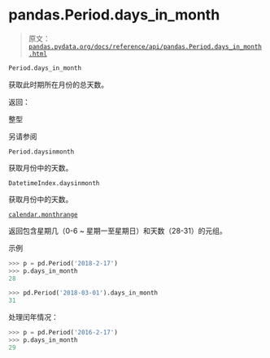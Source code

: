 # pandas.Period.days_in_month

> 原文：[`pandas.pydata.org/docs/reference/api/pandas.Period.days_in_month.html`](https://pandas.pydata.org/docs/reference/api/pandas.Period.days_in_month.html)

```py
Period.days_in_month
```

获取此时期所在月份的总天数。

返回：

整型

另请参阅

`Period.daysinmonth`

获取月份中的天数。

`DatetimeIndex.daysinmonth`

获取月份中的天数。

[`calendar.monthrange`](https://docs.python.org/3/library/calendar.html#calendar.monthrange "(在 Python v3.12 中)")

返回包含星期几（0-6 ~ 星期一至星期日）和天数（28-31）的元组。

示例

```py
>>> p = pd.Period('2018-2-17')
>>> p.days_in_month
28 
```

```py
>>> pd.Period('2018-03-01').days_in_month
31 
```

处理闰年情况：

```py
>>> p = pd.Period('2016-2-17')
>>> p.days_in_month
29 
```
